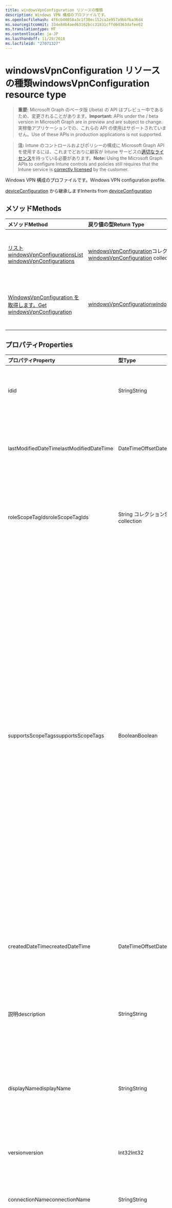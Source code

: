 ```yaml
---
title: windowsVpnConfiguration リソースの種類
description: Windows VPN 構成のプロファイルです。
ms.openlocfilehash: 4f6cb40858a3c1f38ec152ca2e957a9bbfba36d4
ms.sourcegitcommit: 334e84b4aed63162bcc31831cffd6d363dafee02
ms.translationtype: MT
ms.contentlocale: ja-JP
ms.lasthandoff: 11/29/2018
ms.locfileid: "27071327"
---
```

# <a name="windowsvpnconfiguration-resource-type"></a><span data-ttu-id="87153-103">windowsVpnConfiguration リソースの種類</span><span class="sxs-lookup"><span data-stu-id="87153-103">windowsVpnConfiguration resource type</span></span>

> <span data-ttu-id="87153-104">**重要:** Microsoft Graph のベータ版 (/beta) の API はプレビュー中であるため、変更されることがあります。</span><span class="sxs-lookup"><span data-stu-id="87153-104">**Important:** APIs under the / beta version in Microsoft Graph are in preview and are subject to change.</span></span> <span data-ttu-id="87153-105">実稼働アプリケーションでの、これらの API の使用はサポートされていません。</span><span class="sxs-lookup"><span data-stu-id="87153-105">Use of these APIs in production applications is not supported.</span></span>

> <span data-ttu-id="87153-106">**注:** Intune のコントロールおよびポリシーの構成に Microsoft Graph API を使用するには、これまでどおりに顧客が Intune サービスの[適切なライセンス](https://go.microsoft.com/fwlink/?linkid=839381)を持っている必要があります。</span><span class="sxs-lookup"><span data-stu-id="87153-106">**Note:** Using the Microsoft Graph APIs to configure Intune controls and policies still requires that the Intune service is [correctly licensed](https://go.microsoft.com/fwlink/?linkid=839381) by the customer.</span></span>

<span data-ttu-id="87153-107">Windows VPN 構成のプロファイルです。</span><span class="sxs-lookup"><span data-stu-id="87153-107">Windows VPN configuration profile.</span></span>

<span data-ttu-id="87153-108">[deviceConfiguration](../resources/intune-deviceconfig-deviceconfiguration.md) から継承します</span><span class="sxs-lookup"><span data-stu-id="87153-108">Inherits from [deviceConfiguration](../resources/intune-deviceconfig-deviceconfiguration.md)</span></span>

## <a name="methods"></a><span data-ttu-id="87153-109">メソッド</span><span class="sxs-lookup"><span data-stu-id="87153-109">Methods</span></span>
|<span data-ttu-id="87153-110">メソッド</span><span class="sxs-lookup"><span data-stu-id="87153-110">Method</span></span>|<span data-ttu-id="87153-111">戻り値の型</span><span class="sxs-lookup"><span data-stu-id="87153-111">Return Type</span></span>|<span data-ttu-id="87153-112">説明</span><span class="sxs-lookup"><span data-stu-id="87153-112">Description</span></span>|
|:---|:---|:---|
|[<span data-ttu-id="87153-113">リスト windowsVpnConfigurations</span><span class="sxs-lookup"><span data-stu-id="87153-113">List windowsVpnConfigurations</span></span>](../api/intune-deviceconfig-windowsvpnconfiguration-list.md)|<span data-ttu-id="87153-114">[windowsVpnConfiguration](../resources/intune-deviceconfig-windowsvpnconfiguration.md)コレクション</span><span class="sxs-lookup"><span data-stu-id="87153-114">[windowsVpnConfiguration](../resources/intune-deviceconfig-windowsvpnconfiguration.md) collection</span></span>|<span data-ttu-id="87153-115">[WindowsVpnConfiguration](../resources/intune-deviceconfig-windowsvpnconfiguration.md)オブジェクトのプロパティと関係を一覧表示します。</span><span class="sxs-lookup"><span data-stu-id="87153-115">List properties and relationships of the [windowsVpnConfiguration](../resources/intune-deviceconfig-windowsvpnconfiguration.md) objects.</span></span>|
|[<span data-ttu-id="87153-116">WindowsVpnConfiguration を取得します。</span><span class="sxs-lookup"><span data-stu-id="87153-116">Get windowsVpnConfiguration</span></span>](../api/intune-deviceconfig-windowsvpnconfiguration-get.md)|[<span data-ttu-id="87153-117">windowsVpnConfiguration</span><span class="sxs-lookup"><span data-stu-id="87153-117">windowsVpnConfiguration</span></span>](../resources/intune-deviceconfig-windowsvpnconfiguration.md)|<span data-ttu-id="87153-118">[WindowsVpnConfiguration](../resources/intune-deviceconfig-windowsvpnconfiguration.md)オブジェクトのプロパティと関係を参照してください。</span><span class="sxs-lookup"><span data-stu-id="87153-118">Read properties and relationships of the [windowsVpnConfiguration](../resources/intune-deviceconfig-windowsvpnconfiguration.md) object.</span></span>|

## <a name="properties"></a><span data-ttu-id="87153-119">プロパティ</span><span class="sxs-lookup"><span data-stu-id="87153-119">Properties</span></span>
|<span data-ttu-id="87153-120">プロパティ</span><span class="sxs-lookup"><span data-stu-id="87153-120">Property</span></span>|<span data-ttu-id="87153-121">型</span><span class="sxs-lookup"><span data-stu-id="87153-121">Type</span></span>|<span data-ttu-id="87153-122">説明</span><span class="sxs-lookup"><span data-stu-id="87153-122">Description</span></span>|
|:---|:---|:---|
|<span data-ttu-id="87153-123">id</span><span class="sxs-lookup"><span data-stu-id="87153-123">id</span></span>|<span data-ttu-id="87153-124">String</span><span class="sxs-lookup"><span data-stu-id="87153-124">String</span></span>|<span data-ttu-id="87153-125">エンティティのキー。</span><span class="sxs-lookup"><span data-stu-id="87153-125">Key of the entity.</span></span> <span data-ttu-id="87153-126">[deviceConfiguration](../resources/intune-deviceconfig-deviceconfiguration.md) から継承します</span><span class="sxs-lookup"><span data-stu-id="87153-126">Inherited from [deviceConfiguration](../resources/intune-deviceconfig-deviceconfiguration.md)</span></span>|
|<span data-ttu-id="87153-127">lastModifiedDateTime</span><span class="sxs-lookup"><span data-stu-id="87153-127">lastModifiedDateTime</span></span>|<span data-ttu-id="87153-128">DateTimeOffset</span><span class="sxs-lookup"><span data-stu-id="87153-128">DateTimeOffset</span></span>|<span data-ttu-id="87153-129">オブジェクトが最後に変更された DateTime。</span><span class="sxs-lookup"><span data-stu-id="87153-129">DateTime the object was last modified.</span></span> <span data-ttu-id="87153-130">[deviceConfiguration](../resources/intune-deviceconfig-deviceconfiguration.md) から継承します</span><span class="sxs-lookup"><span data-stu-id="87153-130">Inherited from [deviceConfiguration](../resources/intune-deviceconfig-deviceconfiguration.md)</span></span>|
|<span data-ttu-id="87153-131">roleScopeTagIds</span><span class="sxs-lookup"><span data-stu-id="87153-131">roleScopeTagIds</span></span>|<span data-ttu-id="87153-132">String コレクション</span><span class="sxs-lookup"><span data-stu-id="87153-132">String collection</span></span>|<span data-ttu-id="87153-133">このエンティティ インスタンスのスコープのタグのリストです。</span><span class="sxs-lookup"><span data-stu-id="87153-133">List of Scope Tags for this Entity instance.</span></span> <span data-ttu-id="87153-134">[deviceConfiguration](../resources/intune-deviceconfig-deviceconfiguration.md) から継承します</span><span class="sxs-lookup"><span data-stu-id="87153-134">Inherited from [deviceConfiguration](../resources/intune-deviceconfig-deviceconfiguration.md)</span></span>|
|<span data-ttu-id="87153-135">supportsScopeTags</span><span class="sxs-lookup"><span data-stu-id="87153-135">supportsScopeTags</span></span>|<span data-ttu-id="87153-136">Boolean</span><span class="sxs-lookup"><span data-stu-id="87153-136">Boolean</span></span>|<span data-ttu-id="87153-137">デバイスの構成を基になるスコープのタグの割り当てをサポートしているかどうかを示します。</span><span class="sxs-lookup"><span data-stu-id="87153-137">Indicates whether or not the underlying Device Configuration supports the assignment of scope tags.</span></span> <span data-ttu-id="87153-138">この値が false であり、エンティティをスコープ指定されたユーザーには表示されませんがある場合、ScopeTags プロパティに割り当てることは許可されていません。</span><span class="sxs-lookup"><span data-stu-id="87153-138">Assigning to the ScopeTags property is not allowed when this value is false and entities will not be visible to scoped users.</span></span> <span data-ttu-id="87153-139">これは、Silverlight で作成されたレガシ ポリシーに対して発生し、削除して、Azure ポータル内のポリシーを再作成することで解決できます。</span><span class="sxs-lookup"><span data-stu-id="87153-139">This occurs for Legacy policies created in Silverlight and can be resolved by deleting and recreating the policy in the Azure Portal.</span></span> <span data-ttu-id="87153-140">このプロパティは値の取得のみ可能です。</span><span class="sxs-lookup"><span data-stu-id="87153-140">This property is read-only.</span></span> <span data-ttu-id="87153-141">[deviceConfiguration](../resources/intune-deviceconfig-deviceconfiguration.md) から継承します</span><span class="sxs-lookup"><span data-stu-id="87153-141">Inherited from [deviceConfiguration](../resources/intune-deviceconfig-deviceconfiguration.md)</span></span>|
|<span data-ttu-id="87153-142">createdDateTime</span><span class="sxs-lookup"><span data-stu-id="87153-142">createdDateTime</span></span>|<span data-ttu-id="87153-143">DateTimeOffset</span><span class="sxs-lookup"><span data-stu-id="87153-143">DateTimeOffset</span></span>|<span data-ttu-id="87153-144">オブジェクトが作成された DateTime。</span><span class="sxs-lookup"><span data-stu-id="87153-144">DateTime the object was created.</span></span> <span data-ttu-id="87153-145">[deviceConfiguration](../resources/intune-deviceconfig-deviceconfiguration.md) から継承します</span><span class="sxs-lookup"><span data-stu-id="87153-145">Inherited from [deviceConfiguration](../resources/intune-deviceconfig-deviceconfiguration.md)</span></span>|
|<span data-ttu-id="87153-146">説明</span><span class="sxs-lookup"><span data-stu-id="87153-146">description</span></span>|<span data-ttu-id="87153-147">String</span><span class="sxs-lookup"><span data-stu-id="87153-147">String</span></span>|<span data-ttu-id="87153-148">デバイス構成について管理者が提供した説明。</span><span class="sxs-lookup"><span data-stu-id="87153-148">Admin provided description of the Device Configuration.</span></span> <span data-ttu-id="87153-149">[deviceConfiguration](../resources/intune-deviceconfig-deviceconfiguration.md) から継承します</span><span class="sxs-lookup"><span data-stu-id="87153-149">Inherited from [deviceConfiguration](../resources/intune-deviceconfig-deviceconfiguration.md)</span></span>|
|<span data-ttu-id="87153-150">displayName</span><span class="sxs-lookup"><span data-stu-id="87153-150">displayName</span></span>|<span data-ttu-id="87153-151">String</span><span class="sxs-lookup"><span data-stu-id="87153-151">String</span></span>|<span data-ttu-id="87153-152">デバイス構成について管理者が指定した名前。</span><span class="sxs-lookup"><span data-stu-id="87153-152">Admin provided name of the device configuration.</span></span> <span data-ttu-id="87153-153">[deviceConfiguration](../resources/intune-deviceconfig-deviceconfiguration.md) から継承します</span><span class="sxs-lookup"><span data-stu-id="87153-153">Inherited from [deviceConfiguration](../resources/intune-deviceconfig-deviceconfiguration.md)</span></span>|
|<span data-ttu-id="87153-154">version</span><span class="sxs-lookup"><span data-stu-id="87153-154">version</span></span>|<span data-ttu-id="87153-155">Int32</span><span class="sxs-lookup"><span data-stu-id="87153-155">Int32</span></span>|<span data-ttu-id="87153-156">デバイス構成のバージョン。</span><span class="sxs-lookup"><span data-stu-id="87153-156">Version of the device configuration.</span></span> <span data-ttu-id="87153-157">[deviceConfiguration](../resources/intune-deviceconfig-deviceconfiguration.md) から継承します</span><span class="sxs-lookup"><span data-stu-id="87153-157">Inherited from [deviceConfiguration](../resources/intune-deviceconfig-deviceconfiguration.md)</span></span>|
|<span data-ttu-id="87153-158">connectionName</span><span class="sxs-lookup"><span data-stu-id="87153-158">connectionName</span></span>|<span data-ttu-id="87153-159">String</span><span class="sxs-lookup"><span data-stu-id="87153-159">String</span></span>|<span data-ttu-id="87153-160">接続名がユーザーに表示されます。</span><span class="sxs-lookup"><span data-stu-id="87153-160">Connection name displayed to the user.</span></span>|
|<span data-ttu-id="87153-161">サーバー</span><span class="sxs-lookup"><span data-stu-id="87153-161">servers</span></span>|<span data-ttu-id="87153-162">[vpnServer](../resources/intune-deviceconfig-vpnserver.md)コレクション</span><span class="sxs-lookup"><span data-stu-id="87153-162">[vpnServer](../resources/intune-deviceconfig-vpnserver.md) collection</span></span>|<span data-ttu-id="87153-163">ネットワーク上の VPN サーバーの一覧です。</span><span class="sxs-lookup"><span data-stu-id="87153-163">List of VPN Servers on the network.</span></span> <span data-ttu-id="87153-164">エンド ・ ユーザーがこれらのネットワークの場所にアクセスできることを確認します。</span><span class="sxs-lookup"><span data-stu-id="87153-164">Make sure end users can access these network locations.</span></span> <span data-ttu-id="87153-165">このコレクションには、最大で 500 個の要素を含めることができます。</span><span class="sxs-lookup"><span data-stu-id="87153-165">This collection can contain a maximum of 500 elements.</span></span>|
|<span data-ttu-id="87153-166">customXml</span><span class="sxs-lookup"><span data-stu-id="87153-166">customXml</span></span>|<span data-ttu-id="87153-167">バイナリ</span><span class="sxs-lookup"><span data-stu-id="87153-167">Binary</span></span>|<span data-ttu-id="87153-168">VPN 接続を構成するユーザー設定の XML コマンドです。</span><span class="sxs-lookup"><span data-stu-id="87153-168">Custom XML commands that configures the VPN connection.</span></span> <span data-ttu-id="87153-169">(UTF8 でエンコードされたバイト配列)</span><span class="sxs-lookup"><span data-stu-id="87153-169">(UTF8 encoded byte array)</span></span>|

## <a name="relationships"></a><span data-ttu-id="87153-170">リレーションシップ</span><span class="sxs-lookup"><span data-stu-id="87153-170">Relationships</span></span>
|<span data-ttu-id="87153-171">リレーションシップ</span><span class="sxs-lookup"><span data-stu-id="87153-171">Relationship</span></span>|<span data-ttu-id="87153-172">型</span><span class="sxs-lookup"><span data-stu-id="87153-172">Type</span></span>|<span data-ttu-id="87153-173">説明</span><span class="sxs-lookup"><span data-stu-id="87153-173">Description</span></span>|
|:---|:---|:---|
|<span data-ttu-id="87153-174">groupAssignments</span><span class="sxs-lookup"><span data-stu-id="87153-174">groupAssignments</span></span>|<span data-ttu-id="87153-175">[deviceConfigurationGroupAssignment](../resources/intune-deviceconfig-deviceconfigurationgroupassignment.md)コレクション</span><span class="sxs-lookup"><span data-stu-id="87153-175">[deviceConfigurationGroupAssignment](../resources/intune-deviceconfig-deviceconfigurationgroupassignment.md) collection</span></span>|<span data-ttu-id="87153-176">デバイスの構成プロファイルのグループ割り当てのリストです。</span><span class="sxs-lookup"><span data-stu-id="87153-176">The list of group assignments for the device configuration profile.</span></span> <span data-ttu-id="87153-177">[deviceConfiguration](../resources/intune-deviceconfig-deviceconfiguration.md) から継承します</span><span class="sxs-lookup"><span data-stu-id="87153-177">Inherited from [deviceConfiguration](../resources/intune-deviceconfig-deviceconfiguration.md)</span></span>|
|<span data-ttu-id="87153-178">assignments</span><span class="sxs-lookup"><span data-stu-id="87153-178">assignments</span></span>|<span data-ttu-id="87153-179">[deviceConfigurationAssignment](../resources/intune-deviceconfig-deviceconfigurationassignment.md) コレクション</span><span class="sxs-lookup"><span data-stu-id="87153-179">[deviceConfigurationAssignment](../resources/intune-deviceconfig-deviceconfigurationassignment.md) collection</span></span>|<span data-ttu-id="87153-180">デバイスの構成プロファイルの割り当てのリスト。</span><span class="sxs-lookup"><span data-stu-id="87153-180">The list of assignments for the device configuration profile.</span></span> <span data-ttu-id="87153-181">[deviceConfiguration](../resources/intune-deviceconfig-deviceconfiguration.md) から継承します</span><span class="sxs-lookup"><span data-stu-id="87153-181">Inherited from [deviceConfiguration](../resources/intune-deviceconfig-deviceconfiguration.md)</span></span>|
|<span data-ttu-id="87153-182">deviceStatuses</span><span class="sxs-lookup"><span data-stu-id="87153-182">deviceStatuses</span></span>|<span data-ttu-id="87153-183">[deviceConfigurationDeviceStatus](../resources/intune-deviceconfig-deviceconfigurationdevicestatus.md) コレクション</span><span class="sxs-lookup"><span data-stu-id="87153-183">[deviceConfigurationDeviceStatus](../resources/intune-deviceconfig-deviceconfigurationdevicestatus.md) collection</span></span>|<span data-ttu-id="87153-184">デバイスごとのデバイス構成のインストール状況。</span><span class="sxs-lookup"><span data-stu-id="87153-184">Device configuration installation status by device.</span></span> <span data-ttu-id="87153-185">[deviceConfiguration](../resources/intune-deviceconfig-deviceconfiguration.md) から継承します</span><span class="sxs-lookup"><span data-stu-id="87153-185">Inherited from [deviceConfiguration](../resources/intune-deviceconfig-deviceconfiguration.md)</span></span>|
|<span data-ttu-id="87153-186">userStatuses</span><span class="sxs-lookup"><span data-stu-id="87153-186">userStatuses</span></span>|<span data-ttu-id="87153-187">[deviceConfigurationUserStatus](../resources/intune-deviceconfig-deviceconfigurationuserstatus.md) コレクション</span><span class="sxs-lookup"><span data-stu-id="87153-187">[deviceConfigurationUserStatus](../resources/intune-deviceconfig-deviceconfigurationuserstatus.md) collection</span></span>|<span data-ttu-id="87153-188">ユーザーごとのデバイス構成のインストール状態です。</span><span class="sxs-lookup"><span data-stu-id="87153-188">Device configuration installation status by user.</span></span> <span data-ttu-id="87153-189">[deviceConfiguration](../resources/intune-deviceconfig-deviceconfiguration.md) から継承します</span><span class="sxs-lookup"><span data-stu-id="87153-189">Inherited from [deviceConfiguration](../resources/intune-deviceconfig-deviceconfiguration.md)</span></span>|
|<span data-ttu-id="87153-190">deviceStatusOverview</span><span class="sxs-lookup"><span data-stu-id="87153-190">deviceStatusOverview</span></span>|[<span data-ttu-id="87153-191">deviceConfigurationDeviceOverview</span><span class="sxs-lookup"><span data-stu-id="87153-191">deviceConfigurationDeviceOverview</span></span>](../resources/intune-deviceconfig-deviceconfigurationdeviceoverview.md)|<span data-ttu-id="87153-192">デバイス構成のデバイス状態の概要 ([deviceConfiguration](../resources/intune-deviceconfig-deviceconfiguration.md) から継承)</span><span class="sxs-lookup"><span data-stu-id="87153-192">Device Configuration devices status overview Inherited from [deviceConfiguration](../resources/intune-deviceconfig-deviceconfiguration.md)</span></span>|
|<span data-ttu-id="87153-193">userStatusOverview</span><span class="sxs-lookup"><span data-stu-id="87153-193">userStatusOverview</span></span>|[<span data-ttu-id="87153-194">deviceConfigurationUserOverview</span><span class="sxs-lookup"><span data-stu-id="87153-194">deviceConfigurationUserOverview</span></span>](../resources/intune-deviceconfig-deviceconfigurationuseroverview.md)|<span data-ttu-id="87153-195">デバイス構成のユーザー状態の概要 ([deviceConfiguration](../resources/intune-deviceconfig-deviceconfiguration.md) から継承)</span><span class="sxs-lookup"><span data-stu-id="87153-195">Device Configuration users status overview Inherited from [deviceConfiguration](../resources/intune-deviceconfig-deviceconfiguration.md)</span></span>|
|<span data-ttu-id="87153-196">deviceSettingStateSummaries</span><span class="sxs-lookup"><span data-stu-id="87153-196">deviceSettingStateSummaries</span></span>|<span data-ttu-id="87153-197">[settingStateDeviceSummary](../resources/intune-deviceconfig-settingstatedevicesummary.md) コレクション</span><span class="sxs-lookup"><span data-stu-id="87153-197">[settingStateDeviceSummary](../resources/intune-deviceconfig-settingstatedevicesummary.md) collection</span></span>|<span data-ttu-id="87153-198">デバイス構成設定状態のデバイスの要約 ([deviceConfiguration](../resources/intune-deviceconfig-deviceconfiguration.md) から継承)</span><span class="sxs-lookup"><span data-stu-id="87153-198">Device Configuration Setting State Device Summary Inherited from [deviceConfiguration](../resources/intune-deviceconfig-deviceconfiguration.md)</span></span>|

## <a name="json-representation"></a><span data-ttu-id="87153-199">JSON 表記</span><span class="sxs-lookup"><span data-stu-id="87153-199">JSON Representation</span></span>
<span data-ttu-id="87153-200">以下は、リソースの JSON 表記です。</span><span class="sxs-lookup"><span data-stu-id="87153-200">Here is a JSON representation of the resource.</span></span>
<!-- {
  "blockType": "resource",
  "keyProperty": "id",
  "@odata.type": "microsoft.graph.windowsVpnConfiguration"
}
-->
``` json
{
  "@odata.type": "#microsoft.graph.windowsVpnConfiguration",
  "id": "String (identifier)",
  "lastModifiedDateTime": "String (timestamp)",
  "roleScopeTagIds": [
    "String"
  ],
  "supportsScopeTags": true,
  "createdDateTime": "String (timestamp)",
  "description": "String",
  "displayName": "String",
  "version": 1024,
  "connectionName": "String",
  "servers": [
    {
      "@odata.type": "microsoft.graph.vpnServer",
      "description": "String",
      "address": "String",
      "isDefaultServer": true
    }
  ],
  "customXml": "binary"
}
```





